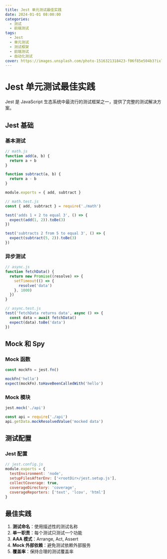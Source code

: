 ```yaml
---
title: Jest 单元测试最佳实践
date: 2024-01-01 08:00:00
categories:
  - 测试
  - 前端测试
tags:
  - Jest
  - 单元测试
  - 测试框架
  - 前端测试
  - 自动化测试
cover: https://images.unsplash.com/photo-1516321318423-f06f85e504b3?ixlib=rb-4.0.3&auto=format&fit=crop&w=2070&q=80
---
```


# Jest 单元测试最佳实践

Jest 是 JavaScript 生态系统中最流行的测试框架之一，提供了完整的测试解决方案。

## Jest 基础

### 基本测试

```javascript
// math.js
function add(a, b) {
  return a + b
}

function subtract(a, b) {
  return a - b
}

module.exports = { add, subtract }

// math.test.js
const { add, subtract } = require('./math')

test('adds 1 + 2 to equal 3', () => {
  expect(add(1, 2)).toBe(3)
})

test('subtracts 2 from 5 to equal 3', () => {
  expect(subtract(5, 2)).toBe(3)
})
```

### 异步测试

```javascript
// async.js
function fetchData() {
  return new Promise((resolve) => {
    setTimeout(() => {
      resolve('data')
    }, 1000)
  })
}

// async.test.js
test('fetchData returns data', async () => {
  const data = await fetchData()
  expect(data).toBe('data')
})
```

## Mock 和 Spy

### Mock 函数

```javascript
const mockFn = jest.fn()

mockFn('hello')
expect(mockFn).toHaveBeenCalledWith('hello')
```

### Mock 模块

```javascript
jest.mock('./api')

const api = require('./api')
api.getData.mockResolvedValue('mocked data')
```

## 测试配置

### Jest 配置

```javascript
// jest.config.js
module.exports = {
  testEnvironment: 'node',
  setupFilesAfterEnv: ['<rootDir>/jest.setup.js'],
  collectCoverage: true,
  coverageDirectory: 'coverage',
  coverageReporters: ['text', 'lcov', 'html']
}
```

## 最佳实践

1. **测试命名**：使用描述性的测试名称
2. **单一职责**：每个测试只测试一个功能
3. **AAA 模式**：Arrange, Act, Assert
4. **Mock 外部依赖**：避免测试依赖外部服务
5. **覆盖率**：保持合理的测试覆盖率
